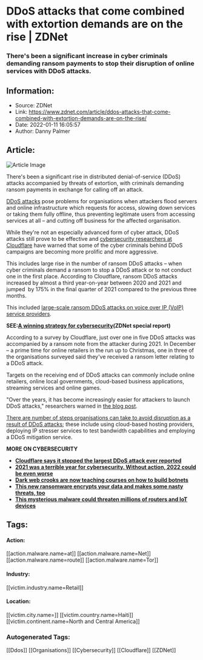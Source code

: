 # DDoS attacks that come combined with extortion demands are on the rise | ZDNet
### There's been a significant increase in cyber criminals demanding ransom payments to stop their disruption of online services with DDoS attacks.

## Information:
+ Source: ZDNet
+ Link: https://www.zdnet.com/article/ddos-attacks-that-come-combined-with-extortion-demands-are-on-the-rise/
+ Date: 2022-01-11 16:05:57
+ Author: Danny Palmer


## Article:
![Article Image](https://www.zdnet.com/a/img/resize/273b0af4e4b46b358516ed9853aaca3a6a018e3f/2020/01/03/7f903a2a-f55c-4fa8-afe8-b78ef883569d/datacenterstaffistock-1059910988.jpg?width=770&height=578&fit=crop&auto=webp)

There's been a significant rise in distributed denial-of-service (DDoS) attacks accompanied by threats of extortion, with criminals demanding ransom payments in exchange for calling off an attack.

[DDoS attacks](https://www.zdnet.com/article/what-is-a-ddos-attack-everything-you-need-to-know-about-ddos-attacks-and-how-to-protect-against-them/) pose problems for organisations when attackers flood servers and online infrastructure which requests for access, slowing down services or taking them fully offline, thus preventing legitimate users from accessing services at all – and cutting off business for the affected organisation.

While they're not an especially advanced form of cyber attack, DDoS attacks still prove to be effective and [cybersecurity researchers at Cloudflare](https://radar.cloudflare.com/notebooks/ddos-2021-q4) have warned that some of the cyber criminals behind DDoS campaigns are becoming more prolific and more aggressive.

This includes large rise in the number of ransom DDoS attacks – when cyber criminals demand a ransom to stop a DDoS attack or to not conduct one in the first place. According to Cloudflare, ransom DDoS attacks increased by almost a third year-on-year between 2020 and 2021 and jumped  by 175% in the final quarter of 2021 compared to the previous three months. 

This included [large-scale ransom DDoS attacks on voice over IP (VoIP) service providers](https://www.zdnet.com/article/cloudflare-report-highlights-devastating-ddos-attacks-on-voip-services-and-several-record-setting-http-attacks/). 

**SEE:**[**A winning strategy for cybersecurity**](http://www.zdnet.com/topic/a-winning-strategy-for-cybersecurity/#link=%7B%22role%22:%22standard%22,%22href%22:%22http://www.zdnet.com/topic/a-winning-strategy-for-cybersecurity/%22,%22target%22:%22_blank%22,%22absolute%22:%22%22,%22linkText%22:%22%3Cstrong%3EA%20winning%20strategy%20for%20cybersecurity%3C/strong%3E%22%7D)**(ZDNet special report)**

According to a survey by Cloudflare, just over one in five DDoS attacks was accompanied by a ransom note from the attacker during 2021. In December – a prime time for online retailers in the run up to Christmas, one in three of the organisations surveyed said they've received a ransom letter relating to a DDoS attack.






Targets on the receiving end of DDoS attacks can commonly include online retailers, online local governments, cloud-based business applications, streaming services and online games.

"Over the years, it has become increasingly easier for attackers to launch DDoS attacks," researchers warned in [the blog post](https://blog.cloudflare.com/ddos-attack-trends-for-2021-q4/).

[There are number of steps organisations can take to avoid disruption as a result of DDoS attacks](https://www.zdnet.com/article/what-is-a-ddos-attack-everything-you-need-to-know-about-ddos-attacks-and-how-to-protect-against-them/); these include using cloud-based hosting providers, deploying IP stresser services to test bandwidth capabilities and employing a DDoS mitigation service.

**MORE ON CYBERSECURITY**

* [**Cloudflare says it stopped the largest DDoS attack ever reported**](https://www.zdnet.com/article/cloudflare-says-it-stopped-the-largest-ddos-attack-ever-reported/)
* [**2021 was a terrible year for cybersecurity. Without action, 2022 could be even worse**](https://www.zdnet.com/article/2021-was-a-terrible-year-for-cybersecurity-without-action-2022-could-be-even-worse/)
* [**Dark web crooks are now teaching courses on how to build botnets**](https://www.zdnet.com/article/college-for-cyber-criminals-dark-web-crooks-are-teaching-courses-on-how-to-build-botnets/)
* [**This new ransomware encrypts your data and makes some nasty threats, too**](https://www.zdnet.com/article/this-new-ransomware-encrypts-your-data-and-makes-some-nasty-threats-too/)
* [**This mysterious malware could threaten millions of routers and IoT devices**](https://www.zdnet.com/article/this-mysterious-malware-could-threaten-millions-of-routers-and-iot-devices/)





## Tags:

#### Action:
[[action.malware.name=at]] [[action.malware.name=Net]] [[action.malware.name=route]] [[action.malware.name=Tor]]

#### Industry:
[[victim.industry.name=Retail]]

#### Location:
[[victim.city.name=]] [[victim.country.name=Haiti]] [[victim.continent.name=North and Central America]]

### Autogenerated Tags:
[[Ddos]] [[Organisations]] [[Cybersecurity]] [[Cloudflare]] [[ZDNet]]

